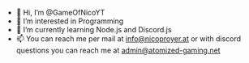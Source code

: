 - 👋 Hi, I’m @GameOfNicoYT
- 👀 I’m interested in Programming
- 🌱 I’m currently learning Node.js and Discord.js
- 📫 You can reach me per mail at info@nicoproyer.at or with discord questions you can reach me at admin@atomized-gaming.net
